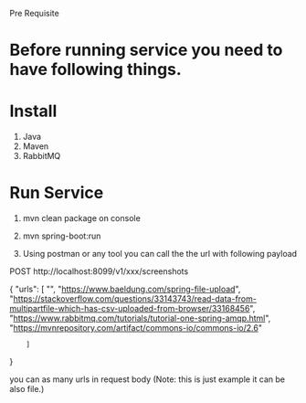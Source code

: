 Pre Requisite


# Before running service you need to have following things.

# Install

1. Java
2. Maven
3. RabbitMQ


# Run Service

1. mvn clean package on console

2. mvn spring-boot:run

3. Using postman or any tool you can call the the url with following payload

POST http://localhost:8099/v1/xxx/screenshots


{
	"urls": [
		"",
		"https://www.baeldung.com/spring-file-upload",
		"https://stackoverflow.com/questions/33143743/read-data-from-multipartfile-which-has-csv-uploaded-from-browser/33168456",
		"https://www.rabbitmq.com/tutorials/tutorial-one-spring-amqp.html",
		"https://mvnrepository.com/artifact/commons-io/commons-io/2.6"

		]

}

you can as many urls in request body (Note: this is just example it can be also file.)




